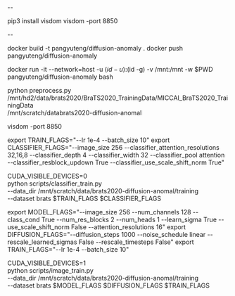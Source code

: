 
--

pip3 install visdom
visdom -port 8850

--

docker build -t pangyuteng/diffusion-anomaly .
docker push pangyuteng/diffusion-anomaly

docker run -it --network=host -u $(id -u):$(id -g) -v /mnt:/mnt -w $PWD pangyuteng/diffusion-anomaly bash

python preprocess.py \
    /mnt/hd2/data/brats2020/BraTS2020_TrainingData/MICCAI_BraTS2020_TrainingData \
    /mnt/scratch/databrats2020-diffusion-anomal


visdom -port 8850

export TRAIN_FLAGS="--lr 1e-4 --batch_size 10"
export CLASSIFIER_FLAGS="--image_size 256 --classifier_attention_resolutions 32,16,8 --classifier_depth 4 --classifier_width 32 --classifier_pool attention --classifier_resblock_updown True --classifier_use_scale_shift_norm True"

CUDA_VISIBLE_DEVICES=0 \
    python scripts/classifier_train.py \
    --data_dir /mnt/scratch/data/brats2020-diffusion-anomal/training \
    --dataset brats $TRAIN_FLAGS $CLASSIFIER_FLAGS

export MODEL_FLAGS="--image_size 256 --num_channels 128 --class_cond True --num_res_blocks 2 --num_heads 1 --learn_sigma True --use_scale_shift_norm False --attention_resolutions 16"
export DIFFUSION_FLAGS="--diffusion_steps 1000 --noise_schedule linear --rescale_learned_sigmas False --rescale_timesteps False"
export TRAIN_FLAGS="--lr 1e-4 --batch_size 10"

CUDA_VISIBLE_DEVICES=1 \
    python scripts/image_train.py \
    --data_dir /mnt/scratch/data/brats2020-diffusion-anomal/training \
    --dataset brats  $MODEL_FLAGS $DIFFUSION_FLAGS $TRAIN_FLAGS